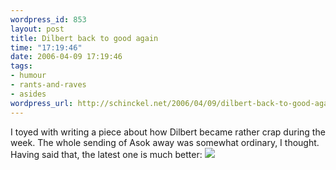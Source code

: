 ```yaml
--- 
wordpress_id: 853
layout: post
title: Dilbert back to good again
time: "17:19:46"
date: 2006-04-09 17:19:46
tags: 
- humour
- rants-and-raves
- asides
wordpress_url: http://schinckel.net/2006/04/09/dilbert-back-to-good-again/
---
```

I toyed with writing a piece about how Dilbert became rather crap during the week. The whole sending of Asok away was somewhat ordinary, I thought. Having said that, the latest one is much better: ![][1]

   [1]: /images/dilbert2006043053208.gif

